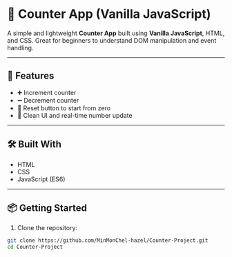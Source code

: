 # 🔢 Counter App (Vanilla JavaScript)

A simple and lightweight **Counter App** built using **Vanilla JavaScript**, HTML, and CSS. Great for beginners to understand DOM manipulation and event handling.

---

## 🚀 Features

- ➕ Increment counter
- ➖ Decrement counter
- 🔄 Reset button to start from zero
- 🧼 Clean UI and real-time number update

---

## 🛠️ Built With

- HTML
- CSS
- JavaScript (ES6)

---

## 📦 Getting Started

1. Clone the repository:

```bash
git clone https://github.com/MinMonChel-hazel/Counter-Project.git
cd Counter-Project
